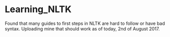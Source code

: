 # Learning_NLTK
Found that many guides to first steps in NLTK are hard to follow or have bad syntax. Uploading mine that should work as of today, 2nd of August 2017.
